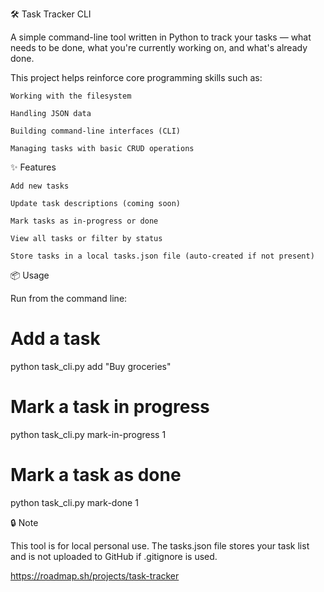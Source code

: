 🛠 Task Tracker CLI

A simple command-line tool written in Python to track your tasks — what needs to be done, what you're currently working on, and what's already done.

This project helps reinforce core programming skills such as:

    Working with the filesystem

    Handling JSON data

    Building command-line interfaces (CLI)

    Managing tasks with basic CRUD operations

✨ Features

    Add new tasks

    Update task descriptions (coming soon)

    Mark tasks as in-progress or done

    View all tasks or filter by status

    Store tasks in a local tasks.json file (auto-created if not present)

📦 Usage

Run from the command line:

# Add a task
python task_cli.py add "Buy groceries"

# Mark a task in progress
python task_cli.py mark-in-progress 1

# Mark a task as done
python task_cli.py mark-done 1

🔒 Note

This tool is for local personal use. The tasks.json file stores your task list and is not uploaded to GitHub if .gitignore is used.

https://roadmap.sh/projects/task-tracker
